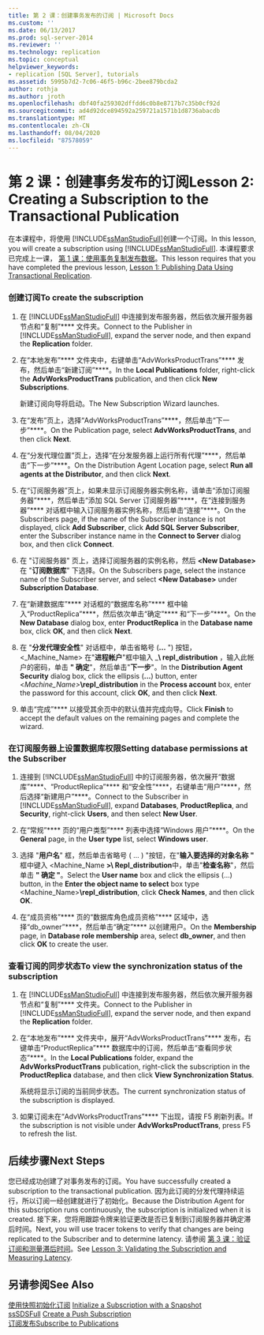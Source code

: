 ```yaml
---
title: 第 2 课：创建事务发布的订阅 | Microsoft Docs
ms.custom: ''
ms.date: 06/13/2017
ms.prod: sql-server-2014
ms.reviewer: ''
ms.technology: replication
ms.topic: conceptual
helpviewer_keywords:
- replication [SQL Server], tutorials
ms.assetid: 5995b7d2-7c06-46f5-b96c-2bee879bcda2
author: rothja
ms.author: jroth
ms.openlocfilehash: dbf40fa259302dffdd6c0b8e8717b7c35b0cf92d
ms.sourcegitcommit: ad4d92dce894592a259721a1571b1d8736abacdb
ms.translationtype: MT
ms.contentlocale: zh-CN
ms.lasthandoff: 08/04/2020
ms.locfileid: "87578059"
---
```

# <a name="lesson-2-creating-a-subscription-to-the-transactional-publication"></a><span data-ttu-id="8d5b8-102">第 2 课：创建事务发布的订阅</span><span class="sxs-lookup"><span data-stu-id="8d5b8-102">Lesson 2: Creating a Subscription to the Transactional Publication</span></span>
  <span data-ttu-id="8d5b8-103">在本课程中，将使用 [!INCLUDE[ssManStudioFull](../../includes/ssmanstudiofull-md.md)]创建一个订阅。</span><span class="sxs-lookup"><span data-stu-id="8d5b8-103">In this lesson, you will create a subscription using [!INCLUDE[ssManStudioFull](../../includes/ssmanstudiofull-md.md)].</span></span> <span data-ttu-id="8d5b8-104">本课程要求已完成上一课， [第 1 课：使用事务复制发布数据](lesson-1-publishing-data-using-transactional-replication.md)。</span><span class="sxs-lookup"><span data-stu-id="8d5b8-104">This lesson requires that you have completed the previous lesson, [Lesson 1: Publishing Data Using Transactional Replication](lesson-1-publishing-data-using-transactional-replication.md).</span></span>  
  
### <a name="to-create-the-subscription"></a><span data-ttu-id="8d5b8-105">创建订阅</span><span class="sxs-lookup"><span data-stu-id="8d5b8-105">To create the subscription</span></span>  
  
1.  <span data-ttu-id="8d5b8-106">在 [!INCLUDE[ssManStudioFull](../../includes/ssmanstudiofull-md.md)] 中连接到发布服务器，然后依次展开服务器节点和“复制”\*\*\*\* 文件夹。</span><span class="sxs-lookup"><span data-stu-id="8d5b8-106">Connect to the Publisher in [!INCLUDE[ssManStudioFull](../../includes/ssmanstudiofull-md.md)], expand the server node, and then expand the **Replication** folder.</span></span>  
  
2.  <span data-ttu-id="8d5b8-107">在“本地发布”\*\*\*\* 文件夹中，右键单击“AdvWorksProductTrans”\*\*\*\* 发布，然后单击“新建订阅”\*\*\*\*。</span><span class="sxs-lookup"><span data-stu-id="8d5b8-107">In the **Local Publications** folder, right-click the **AdvWorksProductTrans** publication, and then click **New Subscriptions**.</span></span>  
  
     <span data-ttu-id="8d5b8-108">新建订阅向导将启动。</span><span class="sxs-lookup"><span data-stu-id="8d5b8-108">The New Subscription Wizard launches.</span></span>  
  
3.  <span data-ttu-id="8d5b8-109">在“发布”页上，选择“AdvWorksProductTrans”\*\*\*\*，然后单击“下一步”\*\*\*\*。</span><span class="sxs-lookup"><span data-stu-id="8d5b8-109">On the Publication page, select **AdvWorksProductTrans**, and then click **Next**.</span></span>  
  
4.  <span data-ttu-id="8d5b8-110">在“分发代理位置”页上，选择“在分发服务器上运行所有代理”\*\*\*\*，然后单击“下一步”\*\*\*\*。</span><span class="sxs-lookup"><span data-stu-id="8d5b8-110">On the Distribution Agent Location page, select **Run all agents at the Distributor**, and then click **Next**.</span></span>  
  
5.  <span data-ttu-id="8d5b8-111">在“订阅服务器”页上，如果未显示订阅服务器实例名称，请单击“添加订阅服务器”\*\*\*\*，然后单击“添加 SQL Server 订阅服务器”\*\*\*\*，在“连接到服务器”\*\*\*\* 对话框中输入订阅服务器实例名称，然后单击“连接”\*\*\*\*。</span><span class="sxs-lookup"><span data-stu-id="8d5b8-111">On the Subscribers page, if the name of the Subscriber instance is not displayed, click **Add Subscriber**, click **Add SQL Server Subscriber**, enter the Subscriber instance name in the **Connect to Server** dialog box, and then click **Connect**.</span></span>  
  
6.  <span data-ttu-id="8d5b8-112">在 "订阅服务器" 页上，选择订阅服务器的实例名称，然后 **\<New Database>** 在 "**订阅数据库**" 下选择。</span><span class="sxs-lookup"><span data-stu-id="8d5b8-112">On the Subscribers page, select the instance name of the Subscriber server, and select **\<New Database>** under **Subscription Database**.</span></span>  
  
7.  <span data-ttu-id="8d5b8-113">在“新建数据库”\*\*\*\* 对话框的“数据库名称”\*\*\*\* 框中输入“ProductReplica”\*\*\*\*，然后依次单击“确定”\*\*\*\* 和“下一步”\*\*\*\*。</span><span class="sxs-lookup"><span data-stu-id="8d5b8-113">On the **New Database** dialog box, enter **ProductReplica** in the **Database name** box, click **OK**, and then click **Next**.</span></span>  
  
8.  <span data-ttu-id="8d5b8-114">在 "**分发代理安全性**" 对话框中，单击省略号 (**...** ") 按钮， \<_Machine_Name> 在"**进程帐户**"框中输入 _**\ repl_distribution** ，输入此帐户的密码，单击 **" 确定**"，然后单击"**下一步**"。</span><span class="sxs-lookup"><span data-stu-id="8d5b8-114">In the **Distribution Agent Security** dialog box, click the ellipsis (**...**) button, enter \<_Machine_Name>_**\repl_distribution** in the **Process account** box, enter the password for this account, click **OK**, and then click **Next**.</span></span>  
  
9. <span data-ttu-id="8d5b8-115">单击“完成”\*\*\*\* 以接受其余页中的默认值并完成向导。</span><span class="sxs-lookup"><span data-stu-id="8d5b8-115">Click **Finish** to accept the default values on the remaining pages and complete the wizard.</span></span>  
  
### <a name="setting-database-permissions-at-the-subscriber"></a><span data-ttu-id="8d5b8-116">在订阅服务器上设置数据库权限</span><span class="sxs-lookup"><span data-stu-id="8d5b8-116">Setting database permissions at the Subscriber</span></span>  
  
1.  <span data-ttu-id="8d5b8-117">连接到 [!INCLUDE[ssManStudioFull](../../includes/ssmanstudiofull-md.md)] 中的订阅服务器，依次展开“数据库”\*\*\*\*、“ProductReplica”\*\*\*\* 和“安全性”\*\*\*\*，右键单击“用户”\*\*\*\*，然后选择“新建用户”\*\*\*\*。</span><span class="sxs-lookup"><span data-stu-id="8d5b8-117">Connect to the Subscriber in [!INCLUDE[ssManStudioFull](../../includes/ssmanstudiofull-md.md)], expand **Databases**, **ProductReplica**, and **Security**, right-click **Users**, and then select **New User**.</span></span>  
  
2.  <span data-ttu-id="8d5b8-118">在“常规”\*\*\*\* 页的“用户类型”\*\*\*\* 列表中选择“Windows 用户”\*\*\*\*。</span><span class="sxs-lookup"><span data-stu-id="8d5b8-118">On the **General** page, in the **User type** list, select **Windows user**.</span></span>  
  
3.  <span data-ttu-id="8d5b8-119">选择 "**用户名**" 框，然后单击省略号 ( ... ) "按钮，在"**输入要选择的对象名称 "** 框中键入 <Machine_Name **>\ Repl_distribution**中，单击"**检查名称**"，然后单击 **" 确定 "**。</span><span class="sxs-lookup"><span data-stu-id="8d5b8-119">Select the **User name** box and click the ellipsis (...) button, in the **Enter the object name to select** box type <Machine_Name>**\repl_distribution**, click **Check Names**, and then click **OK**.</span></span>  
  
4.  <span data-ttu-id="8d5b8-120">在“成员资格”\*\*\*\* 页的“数据库角色成员资格”\*\*\*\* 区域中，选择“db_owner”\*\*\*\*，然后单击“确定”\*\*\*\* 以创建用户。</span><span class="sxs-lookup"><span data-stu-id="8d5b8-120">On the **Membership** page, in **Database role membership** area, select **db_owner**, and then click **OK** to create the user.</span></span>  
  
### <a name="to-view-the-synchronization-status-of-the-subscription"></a><span data-ttu-id="8d5b8-121">查看订阅的同步状态</span><span class="sxs-lookup"><span data-stu-id="8d5b8-121">To view the synchronization status of the subscription</span></span>  
  
1.  <span data-ttu-id="8d5b8-122">在 [!INCLUDE[ssManStudioFull](../../includes/ssmanstudiofull-md.md)] 中连接到发布服务器，然后依次展开服务器节点和“复制”\*\*\*\* 文件夹。</span><span class="sxs-lookup"><span data-stu-id="8d5b8-122">Connect to the Publisher in [!INCLUDE[ssManStudioFull](../../includes/ssmanstudiofull-md.md)], expand the server node, and then expand the **Replication** folder.</span></span>  
  
2.  <span data-ttu-id="8d5b8-123">在“本地发布”\*\*\*\* 文件夹中，展开“AdvWorksProductTrans”\*\*\*\* 发布，右键单击“ProductReplica”\*\*\*\* 数据库中的订阅，然后单击“查看同步状态”\*\*\*\*。</span><span class="sxs-lookup"><span data-stu-id="8d5b8-123">In the **Local Publications** folder, expand the **AdvWorksProductTrans** publication, right-click the subscription in the **ProductReplica** database, and then click **View Synchronization Status**.</span></span>  
  
     <span data-ttu-id="8d5b8-124">系统将显示订阅的当前同步状态。</span><span class="sxs-lookup"><span data-stu-id="8d5b8-124">The current synchronization status of the subscription is displayed.</span></span>  
  
3.  <span data-ttu-id="8d5b8-125">如果订阅未在“AdvWorksProductTrans”\*\*\*\* 下出现，请按 F5 刷新列表。</span><span class="sxs-lookup"><span data-stu-id="8d5b8-125">If the subscription is not visible under **AdvWorksProductTrans**, press F5 to refresh the list.</span></span>  
  
## <a name="next-steps"></a><span data-ttu-id="8d5b8-126">后续步骤</span><span class="sxs-lookup"><span data-stu-id="8d5b8-126">Next Steps</span></span>  
 <span data-ttu-id="8d5b8-127">您已经成功创建了对事务发布的订阅。</span><span class="sxs-lookup"><span data-stu-id="8d5b8-127">You have successfully created a subscription to the transactional publication.</span></span> <span data-ttu-id="8d5b8-128">因为此订阅的分发代理持续运行，所以订阅一经创建就进行了初始化。</span><span class="sxs-lookup"><span data-stu-id="8d5b8-128">Because the Distribution Agent for this subscription runs continuously, the subscription is initialized when it is created.</span></span> <span data-ttu-id="8d5b8-129">接下来，您将用跟踪令牌来验证更改是否已复制到订阅服务器并确定滞后时间。</span><span class="sxs-lookup"><span data-stu-id="8d5b8-129">Next, you will use tracer tokens to verify that changes are being replicated to the Subscriber and to determine latency.</span></span> <span data-ttu-id="8d5b8-130">请参阅 [第 3 课：验证订阅和测量滞后时间](lesson-3-validating-the-subscription-and-measuring-latency.md)。</span><span class="sxs-lookup"><span data-stu-id="8d5b8-130">See [Lesson 3: Validating the Subscription and Measuring Latency](lesson-3-validating-the-subscription-and-measuring-latency.md).</span></span>  
  
## <a name="see-also"></a><span data-ttu-id="8d5b8-131">另请参阅</span><span class="sxs-lookup"><span data-stu-id="8d5b8-131">See Also</span></span>  
 <span data-ttu-id="8d5b8-132">[使用快照初始化订阅](initialize-a-subscription-with-a-snapshot.md) </span><span class="sxs-lookup"><span data-stu-id="8d5b8-132">[Initialize a Subscription with a Snapshot](initialize-a-subscription-with-a-snapshot.md) </span></span>  
 <span data-ttu-id="8d5b8-133">[ssSDSFull](create-a-push-subscription.md) </span><span class="sxs-lookup"><span data-stu-id="8d5b8-133">[Create a Push Subscription](create-a-push-subscription.md) </span></span>  
 [<span data-ttu-id="8d5b8-134">订阅发布</span><span class="sxs-lookup"><span data-stu-id="8d5b8-134">Subscribe to Publications</span></span>](subscribe-to-publications.md)  
  
  
